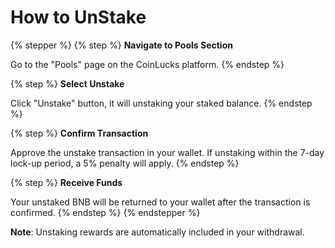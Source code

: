 # How to UnStake

{% stepper %}
{% step %}
**Navigate to Pools Section**

Go to the "Pools" page on the CoinLucks platform.
{% endstep %}

{% step %}
**Select Unstake**

Click "Unstake" button, it will unstaking your staked balance.
{% endstep %}

{% step %}
**Confirm Transaction**

Approve the unstake transaction in your wallet. If unstaking within the 7-day lock-up period, a 5% penalty will apply.
{% endstep %}

{% step %}
**Receive Funds**

Your unstaked BNB will be returned to your wallet after the transaction is confirmed.
{% endstep %}
{% endstepper %}

**Note**: Unstaking rewards are automatically included in your withdrawal.

